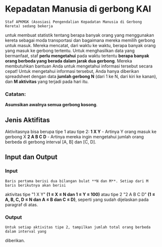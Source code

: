 # Kepadatan Manusia di gerbong KAI
    Staf APKMGK (Asosiasi Pengendalian Kepadatan Manusia di Gerbong Kereta) sedang bekerja
untuk membuat statistik tentang berapa banyak orang yang menggunakan kereta sebagai moda
transportasi dan bagaimana mereka memilih gerbong untuk masuk. Mereka mencatat, dari
waktu ke waktu, berapa banyak orang yang masuk ke gerbong tertentu. Untuk menghasilkan
data yang bermanfaat, staf **perlu mengetahui** pada waktu tertentu **berapa banyak orang
berbeda yang berada dalam jarak dua gerbong**.
    Mereka membutuhkan bantuan Anda untuk mengetahui informasi tersebut secara cepat!
Untuk mengetahui informasi tersebut, Anda hanya diberikan spreadsheet dengan data **jumlah
gerbong N** (dari 1 ke N, dari kiri ke kanan), dan **M aktivitas** yang terjadi pada hari itu. 
### Catatan:
**Asumsikan awalnya semua gerbong kosong**.
## Jenis Aktifitas
Aktivitasnya bisa berupa tipe 1 atau tipe 2:
**1 X Y** - Artinya Y orang masuk ke gerbong X
**2 A B C D** - Artinya mereka ingin mengetahui jumlah orang berbeda di gerbong interval [A, B]
dan [C, D].
## Input dan Output
### Input
    Baris pertama berisi dua bilangan bulat **N dan M**. Setiap dari M baris berikutnya akan berisi
aktivitas tipe "1 X Y" **(1 ≤ X ≤ N dan 1 ≤ Y ≤ 100)** atau tipe 2 "2 A B C D" **(1 ≤ A, B, C, D ≤ N
dan A ≤ B dan C ≤ D)**, seperti yang sudah dijelaskan pada paragraf di atas.
### Output
    Untuk setiap aktivitas tipe 2, tampilkan jumlah total orang berbeda dalam interval yang
diberikan.
